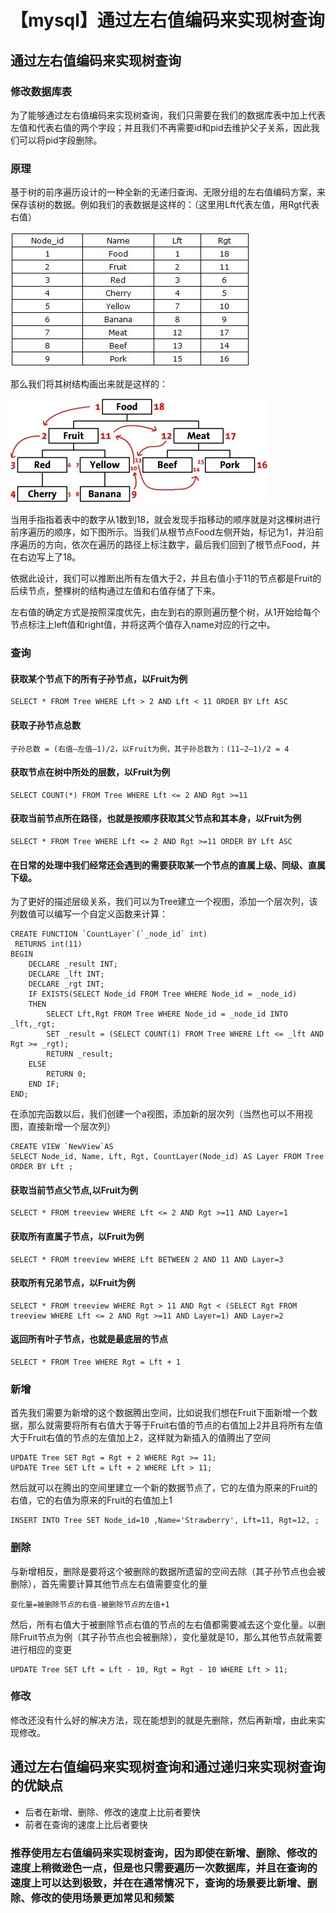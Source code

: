 # 【mysql】通过左右值编码来实现树查询
## 通过左右值编码来实现树查询
### 修改数据库表
为了能够通过左右值编码来实现树查询，我们只需要在我们的数据库表中加上代表左值和代表右值的两个字段；并且我们不再需要id和pid去维护父子关系，因此我们可以将pid字段删除。

### 原理
基于树的前序遍历设计的一种全新的无递归查询、无限分组的左右值编码方案，来保存该树的数据。例如我们的表数据是这样的：（这里用Lft代表左值，用Rgt代表右值）

![Treetable](./images/mysql-treetable.jpg)

那么我们将其树结构画出来就是这样的：

![Tree](./images/mysql-tree.jpg)

当用手指指着表中的数字从1数到18，就会发现手指移动的顺序就是对这棵树进行前序遍历的顺序，如下图所示。当我们从根节点Food左侧开始，标记为1，并沿前序遍历的方向，依次在遍历的路径上标注数字，最后我们回到了根节点Food，并在右边写上了18。
  
依据此设计，我们可以推断出所有左值大于2，并且右值小于11的节点都是Fruit的后续节点，整棵树的结构通过左值和右值存储了下来。
  
左右值的确定方式是按照深度优先，由左到右的原则遍历整个树，从1开始给每个节点标注上left值和right值，并将这两个值存入name对应的行之中。

### 查询
#### 获取某个节点下的所有子孙节点，以Fruit为例
```
SELECT * FROM Tree WHERE Lft > 2 AND Lft < 11 ORDER BY Lft ASC
```

#### 获取子孙节点总数
```
子孙总数 = (右值–左值–1)/2，以Fruit为例，其子孙总数为：(11–2–1)/2 = 4
```

#### 获取节点在树中所处的层数，以Fruit为例
```
SELECT COUNT(*) FROM Tree WHERE Lft <= 2 AND Rgt >=11
```

#### 获取当前节点所在路径，也就是按顺序获取其父节点和其本身，以Fruit为例
```
SELECT * FROM Tree WHERE Lft <= 2 AND Rgt >=11 ORDER BY Lft ASC
```

#### 在日常的处理中我们经常还会遇到的需要获取某一个节点的直属上级、同级、直属下级。
为了更好的描述层级关系，我们可以为Tree建立一个视图，添加一个层次列，该列数值可以编写一个自定义函数来计算：
```
CREATE FUNCTION `CountLayer`(`_node_id` int)
 RETURNS int(11)
BEGIN
	DECLARE _result INT;
	DECLARE _lft INT;
	DECLARE _rgt INT;
	IF EXISTS(SELECT Node_id FROM Tree WHERE Node_id = _node_id)
	THEN
		SELECT Lft,Rgt FROM Tree WHERE Node_id = _node_id INTO _lft,_rgt;
		SET _result = (SELECT COUNT(1) FROM Tree WHERE Lft <= _lft AND Rgt >= _rgt);	
		RETURN _result;
	ELSE
		RETURN 0;
	END IF;
END;
```
在添加完函数以后，我们创建一个a视图，添加新的层次列（当然也可以不用视图，直接新增一个层次列）
```
CREATE VIEW `NewView`AS 
SELECT Node_id, Name, Lft, Rgt, CountLayer(Node_id) AS Layer FROM Tree ORDER BY Lft ;
```

#### 获取当前节点父节点,以Fruit为例
```
SELECT * FROM treeview WHERE Lft <= 2 AND Rgt >=11 AND Layer=1
```

#### 获取所有直属子节点，以Fruit为例
```
SELECT * FROM treeview WHERE Lft BETWEEN 2 AND 11 AND Layer=3
```

#### 获取所有兄弟节点，以Fruit为例
```
SELECT * FROM treeview WHERE Rgt > 11 AND Rgt < (SELECT Rgt FROM treeview WHERE Lft <= 2 AND Rgt >=11 AND Layer=1) AND Layer=2
```

#### 返回所有叶子节点，也就是最底层的节点
```
SELECT * FROM Tree WHERE Rgt = Lft + 1
```

### 新增
首先我们需要为新增的这个数据腾出空间，比如说我们想在Fruit下面新增一个数据，那么就需要将所有右值大于等于Fruit右值的节点的右值加上2并且将所有左值大于Fruit右值的节点的左值加上2，这样就为新插入的值腾出了空间
```
UPDATE Tree SET Rgt = Rgt + 2 WHERE Rgt >= 11;
UPDATE Tree SET Lft = Lft + 2 WHERE Lft > 11;
```
然后就可以在腾出的空间里建立一个新的数据节点了，它的左值为原来的Fruit的右值，它的右值为原来的Fruit的右值加上1
```
INSERT INTO Tree SET Node_id=10 ,Name='Strawberry', Lft=11, Rgt=12, ;
```

### 删除
与新增相反，删除是要将这个被删除的数据所遗留的空间去除（其子孙节点也会被删除），首先需要计算其他节点左右值需要变化的量
```
变化量=被删除节点的右值-被删除节点的左值+1
```
然后，所有右值大于被删除节点右值的节点的左右值都需要减去这个变化量。以删除Fruit节点为例（其子孙节点也会被删除），变化量就是10，那么其他节点就需要进行相应的变更
```
UPDATE Tree SET Lft = Lft - 10, Rgt = Rgt - 10 WHERE Lft > 11;
```

### 修改
修改还没有什么好的解决方法，现在能想到的就是先删除，然后再新增，由此来实现修改。

## 通过左右值编码来实现树查询和通过递归来实现树查询的优缺点
* 后者在新增、删除、修改的速度上比前者要快
* 前者在查询的速度上比后者要快

### 推荐使用左右值编码来实现树查询，因为即使在新增、删除、修改的速度上稍微逊色一点，但是也只需要遍历一次数据库，并且在查询的速度上可以达到极致，并在在通常情况下，查询的场景要比新增、删除、修改的使用场景更加常见和频繁